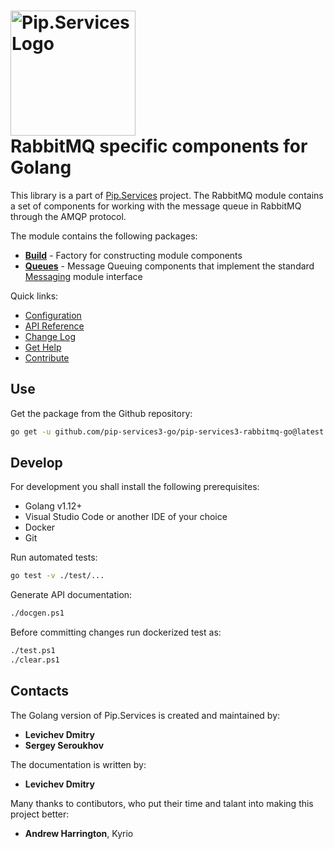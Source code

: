 # <img src="https://uploads-ssl.webflow.com/5ea5d3315186cf5ec60c3ee4/5edf1c94ce4c859f2b188094_logo.svg" alt="Pip.Services Logo" width="200"> <br/> RabbitMQ specific components for Golang

This library is a part of [Pip.Services](https://github.com/pip-services/pip-services) project.
The RabbitMQ module contains a set of components for working with the message queue in RabbitMQ through the AMQP protocol.

The module contains the following packages:
- [**Build**](https://godoc.org/github.com/pip-services3-go/pip-services3-rabbitmq-go/build) - Factory for constructing module components
- [**Queues**](https://godoc.org/github.com/pip-services3-go/pip-services3-rabbitmq-go/queues) - Message Queuing components that implement the standard [Messaging](https://github.com/pip-services3-go/pip-services3-messaging-go) module interface

<a name="links"></a> Quick links:

* [Configuration](https://www.pipservices.org/recipies/configuration)
* [API Reference](https://godoc.org/github.com/pip-services3-go/pip-services3-rabbitmq-go/)
* [Change Log](CHANGELOG.md)
* [Get Help](https://www.pipservices.org/community/help)
* [Contribute](https://www.pipservices.org/community/contribute)

## Use

Get the package from the Github repository:
```bash
go get -u github.com/pip-services3-go/pip-services3-rabbitmq-go@latest
```

## Develop

For development you shall install the following prerequisites:
* Golang v1.12+
* Visual Studio Code or another IDE of your choice
* Docker
* Git

Run automated tests:
```bash
go test -v ./test/...
```

Generate API documentation:
```bash
./docgen.ps1
```

Before committing changes run dockerized test as:
```bash
./test.ps1
./clear.ps1
```

## Contacts

The Golang version of Pip.Services is created and maintained by:
- **Levichev Dmitry**
- **Sergey Seroukhov**

The documentation is written by:
- **Levichev Dmitry**

Many thanks to contibutors, who put their time and talant into making this project better:
- **Andrew Harrington**, Kyrio